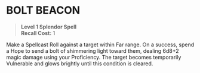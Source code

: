 ﻿# BOLT BEACON

> **Level 1 Splendor Spell**  
> **Recall Cost:** 1

Make a Spellcast Roll against a target within Far range. On a success, spend a Hope to send a bolt of shimmering light toward them, dealing 6d8+2 magic damage using your Proficiency. The target becomes temporarily Vulnerable and glows brightly until this condition is cleared.
